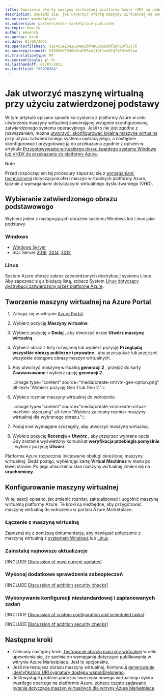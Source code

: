 ```yaml
---
title: Tworzenie oferty maszyny wirtualnej platformy Azure (VM) na podstawie zatwierdzonej podstawy, Azure Marketplace
description: Dowiedz się, jak utworzyć ofertę maszyny wirtualnej na podstawie zatwierdzonej podstawy.
ms.service: marketplace
ms.subservice: partnercenter-marketplace-publisher
ms.topic: how-to
author: emuench
ms.author: krsh
ms.date: 01/06/2021
ms.openlocfilehash: 9164c1e2542024a02bf4868658d0f29728f32c7b
ms.sourcegitcommit: 8f0803d3336d8c47654e119f1edd747180fe67aa
ms.translationtype: MT
ms.contentlocale: pl-PL
ms.lasthandoff: 01/07/2021
ms.locfileid: "97976864"
---
```

# <a name="how-to-create-a-virtual-machine-using-an-approved-base"></a>Jak utworzyć maszynę wirtualną przy użyciu zatwierdzonej podstawy

W tym artykule opisano sposób korzystania z platformy Azure w celu utworzenia maszyny wirtualnej zawierającej wstępnie skonfigurowany, zatwierdzonego systemu operacyjnego. Jeśli to nie jest zgodne z rozwiązaniem, można [utworzyć i skonfigurować lokalną maszynę wirtualną](azure-vm-create-using-own-image.md) przy użyciu zatwierdzonego systemu operacyjnego, a następnie skonfigurować i przygotować ją do przekazania zgodnie z opisem w artykule [Przygotowywanie wirtualnego dysku twardego systemu Windows lub VHDX do przekazania do platformy Azure](../virtual-machines/windows/prepare-for-upload-vhd-image.md).

> [!NOTE]
> Przed rozpoczęciem tej procedury zapoznaj się z [wymaganiami technicznymi](marketplace-virtual-machines.md#technical-requirements) dotyczącymi ofert maszyn wirtualnych platformy Azure, łącznie z wymaganiami dotyczącymi wirtualnego dysku twardego (VHD).

## <a name="select-an-approved-base-image"></a>Wybieranie zatwierdzonego obrazu podstawowego

Wybierz jeden z następujących obrazów systemu Windows lub Linux jako podstawy.

### <a name="windows"></a>Windows

- [Windows Server](https://azuremarketplace.microsoft.com/en-us/marketplace/apps/microsoftwindowsserver.windowsserver?tab=Overview)
- SQL Server [2019](https://azuremarketplace.microsoft.com/marketplace/apps/microsoftsqlserver.sql2019-ws2019?tab=Overview), [2014](https://azuremarketplace.microsoft.com/marketplace/apps/microsoftsqlserver.sql2014sp3-ws2012r2?tab=Overview), [2012](https://azuremarketplace.microsoft.com/marketplace/apps/microsoftsqlserver.sql2012sp4-ws2012r2?tab=Overview)

### <a name="linux"></a>Linux

System Azure oferuje zakres zatwierdzonych dystrybucji systemu Linux. Aby zapoznać się z bieżącą listą, zobacz System [Linux dotyczący dystrybucji zatwierdzony przez platformę Azure](../virtual-machines/linux/endorsed-distros.md).

## <a name="create-vm-on-the-azure-portal"></a>Tworzenie maszyny wirtualnej na Azure Portal

1. Zaloguj się w witrynie [Azure Portal](https://ms.portal.azure.com/).
2. Wybierz pozycję **Maszyny wirtualne**.
3. Wybierz pozycję **+ Dodaj** , aby otworzyć ekran **Utwórz maszynę wirtualną** .
4. Wybierz obraz z listy rozwijanej lub wybierz pozycję **Przeglądaj wszystkie obrazy publiczne i prywatne** , aby przeszukać lub przejrzeć wszystkie dostępne obrazy maszyn wirtualnych.
5. Aby utworzyć maszynę wirtualną **generacji 2** , przejdź do karty **Zaawansowane** i wybierz opcję **generacji 2** .

    :::image type="content" source="media/create-vm/vm-gen-option.png" alt-text="Wybierz pozycję Gen 1 lub Gen 2.":::

6. Wybierz rozmiar maszyny wirtualnej do wdrożenia.

    :::image type="content" source="media/create-vm/create-virtual-machine-sizes.png" alt-text="Wybierz zalecany rozmiar maszyny wirtualnej dla wybranego obrazu.":::

7. Podaj inne wymagane szczegóły, aby utworzyć maszynę wirtualną.
8. Wybierz pozycję **Recenzja + Utwórz** , aby przejrzeć wybrane opcje. Gdy zostanie wyświetlony komunikat **weryfikacja przebiegła pomyślnie** , wybierz pozycję  **Utwórz**.

Platforma Azure rozpocznie Inicjowanie obsługi określonej maszyny wirtualnej. Śledź postęp, wybierając kartę **Virtual Machines** w menu po lewej stronie. Po jego utworzeniu stan maszyny wirtualnej zmieni się na **uruchomiony**.

## <a name="configure-the-vm"></a>Konfigurowanie maszyny wirtualnej

W tej sekcji opisano, jak zmienić rozmiar, zaktualizować i uogólnić maszynę wirtualną platformy Azure. Te kroki są niezbędne, aby przygotować maszynę wirtualną do wdrożenia w portalu Azure Marketplace.

### <a name="connect-to-your-vm"></a>Łączenie z maszyną wirtualną

Zapoznaj się z poniższą dokumentacją, aby nawiązać połączenie z maszyną wirtualną z [systemem Windows](../virtual-machines/windows/connect-logon.md) lub [Linux](../virtual-machines/linux/ssh-from-windows.md#connect-to-your-vm) .

### <a name="install-the-most-current-updates"></a>Zainstaluj najnowsze aktualizacje

[!INCLUDE [Discussion of most current updates](includes/most-current-updates.md)]

### <a name="perform-additional-security-checks"></a>Wykonaj dodatkowe sprawdzenia zabezpieczeń

[!INCLUDE [Discussion of addition security checks](includes/additional-security-checks.md)]

### <a name="perform-custom-configuration-and-scheduled-tasks"></a>Wykonywanie konfiguracji niestandardowej i zaplanowanych zadań

[!INCLUDE [Discussion of custom configuration and scheduled tasks](includes/custom-config.md)]

[!INCLUDE [Discussion of addition security checks](includes/size-connect-generalize.md)]

## <a name="next-steps"></a>Następne kroki

- Zalecany następny krok: [Testowanie obrazu maszyny wirtualnej](azure-vm-image-test.md) w celu upewnienia się, że spełnia on wymagania dotyczące publikowania w witrynie Azure Marketplace. Jest to opcjonalne.
- Jeśli nie testujesz obrazu maszyny wirtualnej, Kontynuuj [generowanie identyfikatora URI sygnatury dostępu współdzielonego](azure-vm-get-sas-uri.md).
- Jeśli wystąpił problem podczas tworzenia nowego wirtualnego dysku twardego opartego na platformie Azure, zobacz [często zadawane pytania dotyczące maszyn wirtualnych dla witryny Azure Marketplace](azure-vm-create-faq.md).